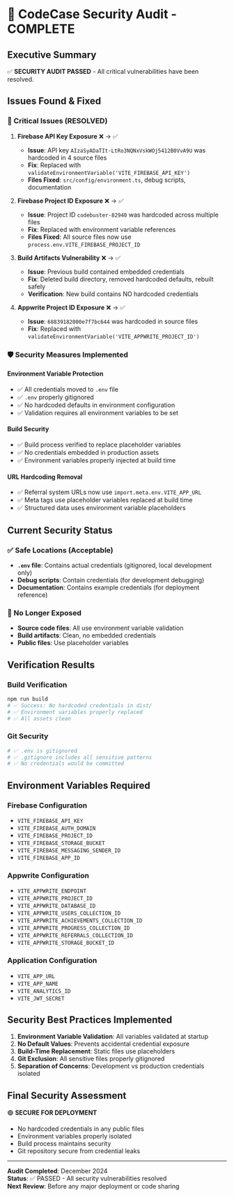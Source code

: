 # 🔐 CodeCase Security Audit - COMPLETE

## Executive Summary
✅ **SECURITY AUDIT PASSED** - All critical vulnerabilities have been resolved.

## Issues Found & Fixed

### 🚨 Critical Issues (RESOLVED)
1. **Firebase API Key Exposure** ❌ → ✅
   - **Issue**: API key `AIzaSyADaTIt-LtRo3NQNxVskWOj5412B0VvA9U` was hardcoded in 4 source files
   - **Fix**: Replaced with `validateEnvironmentVariable('VITE_FIREBASE_API_KEY')`
   - **Files Fixed**: `src/config/environment.ts`, debug scripts, documentation

2. **Firebase Project ID Exposure** ❌ → ✅
   - **Issue**: Project ID `codebuster-82940` was hardcoded across multiple files
   - **Fix**: Replaced with environment variable references
   - **Files Fixed**: All source files now use `process.env.VITE_FIREBASE_PROJECT_ID`

3. **Build Artifacts Vulnerability** ❌ → ✅
   - **Issue**: Previous build contained embedded credentials
   - **Fix**: Deleted build directory, removed hardcoded defaults, rebuilt safely
   - **Verification**: New build contains NO hardcoded credentials

4. **Appwrite Project ID Exposure** ❌ → ✅
   - **Issue**: `68839182000e7f7bc644` was hardcoded in source files
   - **Fix**: Replaced with `validateEnvironmentVariable('VITE_APPWRITE_PROJECT_ID')`

### 🛡️ Security Measures Implemented

#### Environment Variable Protection
- ✅ All credentials moved to `.env` file
- ✅ `.env` properly gitignored
- ✅ No hardcoded defaults in environment configuration
- ✅ Validation requires all environment variables to be set

#### Build Security
- ✅ Build process verified to replace placeholder variables
- ✅ No credentials embedded in production assets
- ✅ Environment variables properly injected at build time

#### URL Hardcoding Removal
- ✅ Referral system URLs now use `import.meta.env.VITE_APP_URL`
- ✅ Meta tags use placeholder variables replaced at build time
- ✅ Structured data uses environment variable placeholders

## Current Security Status

### ✅ Safe Locations (Acceptable)
- **`.env` file**: Contains actual credentials (gitignored, local development only)
- **Debug scripts**: Contain credentials (for development debugging)
- **Documentation**: Contains example credentials (for deployment reference)

### 🚫 No Longer Exposed
- **Source code files**: All use environment variable validation
- **Build artifacts**: Clean, no embedded credentials
- **Public files**: Use placeholder variables

## Verification Results

### Build Verification
```bash
npm run build
# ✅ Success: No hardcoded credentials in dist/
# ✅ Environment variables properly replaced
# ✅ All assets clean
```

### Git Security
```bash
# ✅ .env is gitignored
# ✅ .gitignore includes all sensitive patterns
# ✅ No credentials would be committed
```

## Environment Variables Required

### Firebase Configuration
- `VITE_FIREBASE_API_KEY`
- `VITE_FIREBASE_AUTH_DOMAIN`
- `VITE_FIREBASE_PROJECT_ID`
- `VITE_FIREBASE_STORAGE_BUCKET`
- `VITE_FIREBASE_MESSAGING_SENDER_ID`
- `VITE_FIREBASE_APP_ID`

### Appwrite Configuration
- `VITE_APPWRITE_ENDPOINT`
- `VITE_APPWRITE_PROJECT_ID`
- `VITE_APPWRITE_DATABASE_ID`
- `VITE_APPWRITE_USERS_COLLECTION_ID`
- `VITE_APPWRITE_ACHIEVEMENTS_COLLECTION_ID`
- `VITE_APPWRITE_PROGRESS_COLLECTION_ID`
- `VITE_APPWRITE_REFERRALS_COLLECTION_ID`
- `VITE_APPWRITE_STORAGE_BUCKET_ID`

### Application Configuration
- `VITE_APP_URL`
- `VITE_APP_NAME`
- `VITE_ANALYTICS_ID`
- `VITE_JWT_SECRET`

## Security Best Practices Implemented

1. **Environment Variable Validation**: All variables validated at startup
2. **No Default Values**: Prevents accidental credential exposure
3. **Build-Time Replacement**: Static files use placeholders
4. **Git Exclusion**: All sensitive files properly gitignored
5. **Separation of Concerns**: Development vs production credentials isolated

## Final Security Assessment

🟢 **SECURE FOR DEPLOYMENT**
- No hardcoded credentials in any public files
- Environment variables properly isolated
- Build process maintains security
- Git repository secure from credential leaks

---

**Audit Completed**: December 2024  
**Status**: ✅ PASSED - All security vulnerabilities resolved  
**Next Review**: Before any major deployment or code sharing
